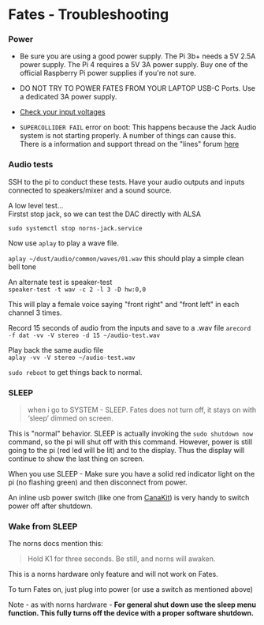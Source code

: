 # Fates - Troubleshooting

### Power
- Be sure you are using a good power supply. The Pi 3b+ needs a 5V 2.5A power supply. The Pi 4 requires a 5V 3A power supply. Buy one of the official Raspberry Pi power supplies if you're not sure.

- DO NOT TRY TO POWER FATES FROM YOUR LAPTOP USB-C Ports. Use a dedicated 3A power supply.  

- [Check your input voltages](hardware/Build.md#tip---test-voltage)

- `SUPERCOLLIDER FAIL` error on boot: This happens because the Jack Audio system is not starting properly. A number of things can cause this. There is a information and support thread on the "lines" forum [here](https://llllllll.co/t/fates-a-diy-norns-dac-board-for-raspberry-pi/22999?u=okyeron)

### Audio tests

SSH to the pi to conduct these tests. Have your audio outputs and inputs connected to speakers/mixer and a sound source.  

A low level test…  
Firstst stop jack, so we can test the DAC directly with ALSA

`sudo systemctl stop norns-jack.service`  

Now use `aplay` to play a wave file.

`aplay ~/dust/audio/common/waves/01.wav`
this should play a simple clean bell tone

An alternate test is speaker-test  
`speaker-test -t wav -c 2 -l 3 -D hw:0,0`

This will play a female voice saying "front right" and "front left" in each channel 3 times. 

Record 15 seconds of audio from the inputs and save to a .wav file 
`arecord -f dat -vv -V stereo -d 15 ~/audio-test.wav`

Play back the same audio file  
`aplay -vv -V stereo ~/audio-test.wav`

`sudo reboot` to get things back to normal. 

### SLEEP

> when i go to SYSTEM - SLEEP. Fates does not turn off, it stays on with ‘sleep’ dimmed on screen.

This is "normal" behavior. SLEEP is actually invoking the `sudo shutdown now` command, so the pi will shut off with this command. However, power is still going to the pi (red led will be lit) and to the display. Thus the display will continue to show the last thing on screen.

When you use SLEEP - Make sure you have a solid red indicator light on the pi (no flashing green) and then disconnect from power.

An inline usb power switch (like one from [CanaKit](https://www.canakit.com/raspberry-pi-4-on-off-power-switch.html)) is very handy to switch power off after shutdown.

### Wake from SLEEP

The norns docs mention this:

> Hold K1 for three seconds. Be still, and norns will awaken.

This is a norns hardware only feature and will not work on Fates.

To turn Fates on, just plug into power (or use a switch as mentioned above)

Note - as with norns hardware - **For general shut down use the sleep menu function. This fully turns off the device with a proper software shutdown.**